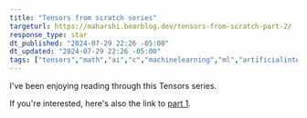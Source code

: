 ```yaml
---
title: "Tensors from scratch series"
targeturl: https://maharshi.bearblog.dev/tensors-from-scratch-part-2/
response_type: star
dt_published: "2024-07-29 22:26 -05:00"
dt_updated: "2024-07-29 22:26 -05:00"
tags: ["tensors","math","ai","c","machinelearning","ml","artificialintelligence"]
---
```


I've been enjoying reading through this Tensors series.

If you're interested, here's also the link to [part 1](https://maharshi.bearblog.dev/tensors-from-scratch-part-1/).

